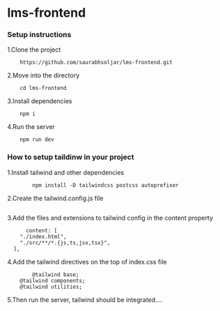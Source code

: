 # lms-frontend

### Setup instructions

1.Clone the project
```
    https://github.com/saurabhsoljar/lms-frontend.git
```

2.Move into the directory
```
    cd lms-frontend
```

3.Install dependencies
```
    npm i
```

4.Run the server
```
    npm run dev
```


### How to setup taildinw in your project

1.Install tailwind and other dependencies
```
        npm install -D tailwindcss postcss autoprefixer
```

2.Create the tailwind.config.js file
```    npx tailwindcss init -p
```

3.Add the files and extensions to tailwind config in the content property
```
      content: [
    "./index.html",
    "./src/**/*.{js,ts,jsx,tsx}",
  ],
```

4.Add the tailwind directives on the top of index.css file
```
        @tailwind base;
    @tailwind components;
    @tailwind utilities;
```

5.Then run the server, tailwind should be integrated....